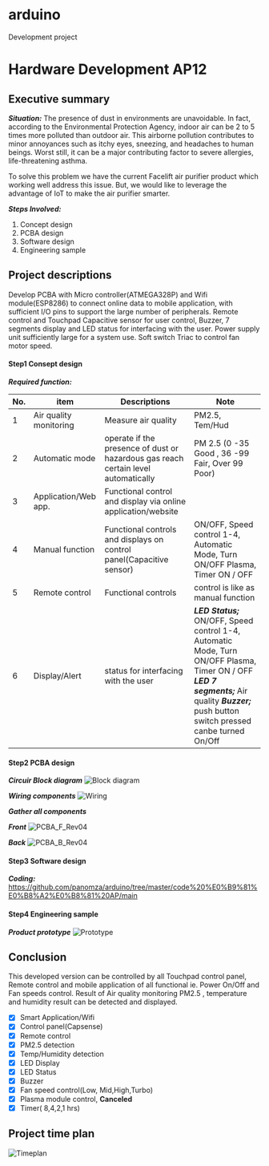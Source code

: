 # arduino
Development project

# Hardware Development AP12

## Executive summary
***Situation:***  The presence of dust in environments are unavoidable. In fact, according to the Environmental Protection Agency, indoor air can be 2 to 5 times more polluted than outdoor air. This airborne pollution contributes to minor annoyances such as itchy eyes, sneezing, and headaches to human beings. Worst still, it can be a major contributing factor to severe allergies, life-threatening asthma.

To solve this problem we have the current Facelift air purifier product which working well address this issue. But, we would like to leverage the advantage of IoT to make the air purifier smarter.

***Steps Involved:***
1. Concept design
2. PCBA design
3. Software design
4. Engineering sample

## Project descriptions
Develop PCBA with Micro controller(ATMEGA328P) and Wifi module(ESP8286) to connect online data to mobile application, with sufficient I/O pins to support the large number of peripherals. Remote control and Touchpad Capacitive sensor for user control, Buzzer, 7 segments display and LED status for interfacing with the user. Power supply unit sufficiently large for a system use. Soft switch Triac to control fan motor speed.

#### Step1 Consept design

***Required function:***

No. | item | Descriptions | Note
-- | -- | -- |--
1 | Air quality monitoring | Measure air quality | PM2.5, Tem/Hud
2 | Automatic mode | operate if the presence of dust or hazardous gas reach certain level automatically | PM 2.5 (0 -35 Good , 36 -99 Fair, Over 99 Poor)
3 | Application/Web app. | Functional control and display via online application/website
4| Manual function | Functional controls and displays on control panel(Capacitive sensor) | ON/OFF, Speed control 1-4, Automatic Mode, Turn ON/OFF Plasma, Timer ON / OFF 
5 | Remote control | Functional controls |control is like as manual function
6 | Display/Alert | status for interfacing with the user |***LED Status;*** ON/OFF, Speed control 1-4, Automatic Mode, Turn ON/OFF Plasma, Timer ON / OFF ***LED 7 segments;*** Air quality ***Buzzer;*** push button switch pressed canbe turned On/Off



#### Step2 PCBA design

***Circuir Block diagram***
![Block diagram](https://ws2.sinaimg.cn/large/006tNc79gy1g2tnwsc0cfj30xq0h241i.jpg)

***Wiring components***
![Wiring](https://ws2.sinaimg.cn/large/006tNc79gy1g2toxtvi8xj315i0q4qdd.jpg)

***Gather all components***

***Front***
![PCBA_F_Rev04](https://ws1.sinaimg.cn/large/006tNc79gy1g2tp2lkqmcj31n00lg7cz.jpg)

***Back***
![PCBA_B_Rev04](https://ws4.sinaimg.cn/large/006tNc79gy1g2tp2mthtuj31oe0kwdpf.jpg)


#### Step3 Software design

***Coding:***
https://github.com/panomza/arduino/tree/master/code%20%E0%B9%81%E0%B8%A2%E0%B8%81%20AP/main

 
#### Step4 Engineering sample
***Product prototype***
![Prototype](http://ww1.sinaimg.cn/large/006tNc79gy1g3seffwrb3j30kg0pm77w.jpg)



## Conclusion
This developed version can be controlled by all Touchpad control panel, Remote control and mobile application of all functional ie. Power On/Off and Fan speeds control. Result of Air quality monitoring PM2.5 , temperature and humidity result can be detected and displayed.

- [x] Smart Application/Wifi
- [x] Control panel(Capsense)
- [x] Remote control
- [x] PM2.5 detection
- [x] Temp/Humidity detection
- [x] LED Display
- [x] LED Status
- [x] Buzzer
- [x] Fan speed control(Low, Mid,High,Turbo)
- [x] Plasma module control, **Canceled**
- [x] Timer( 8,4,2,1 hrs)

## Project time plan
![Timeplan](http://ww3.sinaimg.cn/large/006tNc79gy1g3rtjs0t08j31s90u0kcg.jpg)
